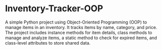 # Inventory-Tracker-OOP
A simple Python project using Object-Oriented Programming (OOP) to manage items in an inventory. It tracks items by name, category, and price. The project includes instance methods for item details, class methods to manage and analyze items, a static method to check for expired items, and class-level attributes to store shared data.
